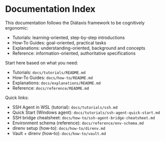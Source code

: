 # Documentation Index

This documentation follows the Diátaxis framework to be cognitively ergonomic:

- Tutorials: learning-oriented, step-by-step introductions
- How‑To Guides: goal-oriented, practical tasks
- Explanations: understanding-oriented, background and concepts
- Reference: information-oriented, authoritative specifications

Start here based on what you need:

- Tutorials: `docs/tutorials/README.md`
- How‑To Guides: `docs/how-to/README.md`
- Explanations: `docs/explanations/README.md`
- Reference: `docs/reference/README.md`

Quick links:

- SSH Agent in WSL (tutorial): `docs/tutorials/ssh.md`
- Quick Start (Windows agent): `docs/tutorials/ssh-agent-quick-start.md`
- SSH bridge cheatsheet: `docs/how-to/ssh-agent-bridge-cheatsheet.md`
- Environment schema (reference): `docs/reference/env-schema.md`
 - direnv setup (how‑to): `docs/how-to/direnv.md`
 - Vault + direnv (how‑to): `docs/how-to/vault.md`
